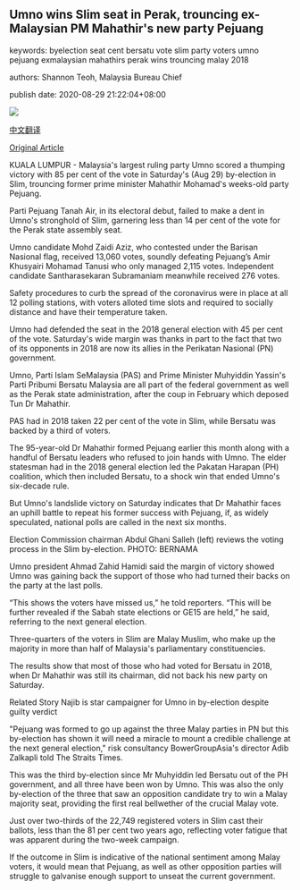 ## Umno wins Slim seat in Perak, trouncing ex-Malaysian PM Mahathir's new party Pejuang

keywords: byelection seat cent bersatu vote slim party voters umno pejuang exmalaysian mahathirs perak wins trouncing malay 2018

authors: Shannon Teoh, Malaysia Bureau Chief

publish date: 2020-08-29 21:22:04+08:00

![](https://www.straitstimes.com/sites/default/files/styles/x_large/public/articles/2020/08/29/hzumno0829.jpg?itok=-rCsjgHh)

[中文翻译](Umno%20wins%20Slim%20seat%20in%20Perak%2C%20trouncing%20ex-Malaysian%20PM%20Mahathir%27s%20new%20party%20Pejuang_zh.md)

[Original Article](https://www.straitstimes.com/asia/se-asia/umno-wins-slim-seat-trouncing-ex-malaysian-pm-mahathirs-new-party-pejuang)

KUALA LUMPUR - Malaysia's largest ruling party Umno scored a thumping victory with 85 per cent of the vote in Saturday's (Aug 29) by-election in Slim, trouncing former prime minister Mahathir Mohamad's weeks-old party Pejuang.

Parti Pejuang Tanah Air, in its electoral debut, failed to make a dent in Umno's stronghold of Slim, garnering less than 14 per cent of the vote for the Perak state assembly seat.

Umno candidate Mohd Zaidi Aziz, who contested under the Barisan Nasional flag, received 13,060 votes, soundly defeating Pejuang’s Amir Khusyairi Mohamad Tanusi who only managed 2,115 votes. Independent candidate Santharasekaran Subramaniam meanwhile received 276 votes.

Safety procedures to curb the spread of the coronavirus were in place at all 12 polling stations, with voters alloted time slots and required to socially distance and have their temperature taken.

Umno had defended the seat in the 2018 general election with 45 per cent of the vote. Saturday's wide margin was thanks in part to the fact that two of its opponents in 2018 are now its allies in the Perikatan Nasional (PN) government.

Umno, Parti Islam SeMalaysia (PAS) and Prime Minister Muhyiddin Yassin's Parti Pribumi Bersatu Malaysia are all part of the federal government as well as the Perak state administration, after the coup in February which deposed Tun Dr Mahathir.

PAS had in 2018 taken 22 per cent of the vote in Slim, while Bersatu was backed by a third of voters.

The 95-year-old Dr Mahathir formed Pejuang earlier this month along with a handful of Bersatu leaders who refused to join hands with Umno. The elder statesman had in the 2018 general election led the Pakatan Harapan (PH) coalition, which then included Bersatu, to a shock win that ended Umno's six-decade rule.

But Umno's landslide victory on Saturday indicates that Dr Mahathir faces an uphill battle to repeat his former success with Pejuang, if, as widely speculated, national polls are called in the next six months.



Election Commission chairman Abdul Ghani Salleh (left) reviews the voting process in the Slim by-election. PHOTO: BERNAMA



Umno president Ahmad Zahid Hamidi said the margin of victory showed Umno was gaining back the support of those who had turned their backs on the party at the last polls.

“This shows the voters have missed us,” he told reporters. “This will be further revealed if the Sabah state elections or GE15 are held,” he said, referring to the next general election.

Three-quarters of the voters in Slim are Malay Muslim, who make up the majority in more than half of Malaysia's parliamentary constituencies.

The results show that most of those who had voted for Bersatu in 2018, when Dr Mahathir was still its chairman, did not back his new party on Saturday.

Related Story Najib is star campaigner for Umno in by-election despite guilty verdict

"Pejuang was formed to go up against the three Malay parties in PN but this by-election has shown it will need a miracle to mount a credible challenge at the next general election," risk consultancy BowerGroupAsia's director Adib Zalkapli told The Straits Times.

This was the third by-election since Mr Muhyiddin led Bersatu out of the PH government, and all three have been won by Umno. This was also the only by-election of the three that saw an opposition candidate try to win a Malay majority seat, providing the first real bellwether of the crucial Malay vote.

Just over two-thirds of the 22,749 registered voters in Slim cast their ballots, less than the 81 per cent two years ago, reflecting voter fatigue that was apparent during the two-week campaign.

If the outcome in Slim is indicative of the national sentiment among Malay voters, it would mean that Pejuang, as well as other opposition parties will struggle to galvanise enough support to unseat the current government.